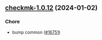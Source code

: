 

## [checkmk-1.0.12](https://github.com/truecharts/charts/compare/checkmk-1.0.11...checkmk-1.0.12) (2024-01-02)

### Chore



- bump common ([#16751](https://github.com/truecharts/charts/issues/16751))